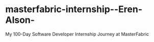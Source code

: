 # masterfabric-internship--Eren-Alson-
My 100-Day Software Developer Internship Journey at MasterFabric
